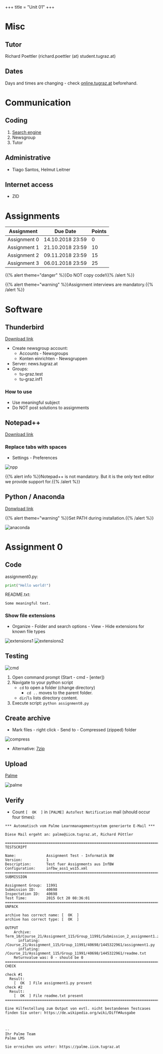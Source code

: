 +++
title = "Unit 01"
+++

# Misc

## Tutor

Richard Poettler (richard.poettler (at) student.tugraz.at)

## Dates

Days and times are changing - check
[online.tugraz.at](https://online.tugraz.at/tug_online/wbTermin_list.wbLehrveranstaltung?pStpSpNr=216507)
beforehand.

# Communication

## Coding

1. [Search engine](https://www.google.com/)
2. Newsgroup
3. Tutor

## Administrative

- Tiago Santos, Helmut Leitner

## Internet access

- ZID

# Assignments

| Assignment   | Due Date         | Points |
| ------------ | ---------------- | ------ |
| Assignment 0 | 14.10.2018 23:59 | 0      |
| Assignment 1 | 21.10.2018 23:59 | 10     |
| Assignment 2 | 09.11.2018 23:59 | 15     |
| Assignment 3 | 06.01.2018 23:59 | 25     |

{{% alert theme="danger" %}}Do NOT copy code!{{% /alert %}}

{{% alert theme="warning" %}}Assignment interviews are mandatory.{{% /alert %}}

# Software

## Thunderbird

[Download link](https://www.thunderbird.net/)

- Create newsgroup account:
    - Accounts - Newsgroups
    - Konten einrichten - Newsgruppen
- Server: news.tugraz.at
- Groups:
    - tu-graz.test
    - tu-graz.inf1

### How to use

- Use meaningful subject
- Do NOT post solutions to assignments

## Notepad++

[Download link](https://notepad-plus-plus.org/)

### Replace tabs with spaces

- Settings - Preferences

![npp](npp.png)

{{% alert info %}}Notepad++ is not mandatory. But it is the only text editor we provide support for.{{% /alert %}}

## Python / Anaconda

[Donwload link](https://www.anaconda.com/)

{{% alert theme="warning" %}}Set PATH during installation.{{% /alert %}}

![anaconda](anaconda.png)

# Assignment 0

## Code

assignment0.py:

```python
print("Hello world!")
```

README.txt:
```
Some meaningful text.
```

### Show file extensions

- Organize - Folder and search options - View - Hide extensions for known file
  types

![extensions1](extensions1.png)
![extensions2](extensions2.png)

## Testing

![cmd](cmd.png)

1. Open command prompt (Start - cmd - [enter])
2. Navigate to your python script
    - `cd` to open a folder (change directory)
        - `cd ..` moves to the parent folder.
    - `dir`/`ls` lists directory content.
3. Execute script: `python assignment0.py`

## Create archive

- Mark files - right click - Send to - Compressed (zipped) folder

![compress](compress.png)

- Alternative: [7zip](https://www.7-zip.org/)

## Upload

[Palme](https://palme.iicm.tugraz.at/)

![palme](palme.png)

## Verify

- Count `[  OK  ]` in `[PALME] AutoTest Notification` mail (should occur four
  times):

```
*** Automatisch vom Palme Learnmanagementsystem generierte E-Mail ***

Diese Mail ergeht an: palme@iicm.tugraz.at, Richard Pöttler

=====================================================================================
TESTSCRIPT

Name:              Assignment Test - Informatik BW
Version:           1
Description:       Test fuer Assignments aus InfBW
Configuration:     infbw_ass1_ws15.xml
=====================================================================================
SUBMISSION

Assignment Group:  11991
Submission ID:     40698
Inspectation ID:   40698
Test Time:         2015 Oct 20 08:36:01
=====================================================================================
UNPACK

archive has correct name: [  OK  ]
archive has correct type: [  OK  ]

OUTPUT
    Archive:  Term_10/Course_21/Assignment_115/Group_11991/Submission_2_assignment1.zip
      inflating: /Course_21/Assignment_115/Group_11991/40698/1445322961/assignment1.py
      inflating: /Course_21/Assignment_115/Group_11991/40698/1445322961/readme.txt
    Returnvalue was: 0 - should be 0
=====================================================================================
CHECK

check #1
  Result:
    [  OK  ] File assignment1.py present
check #2
  Result:
    [  OK  ] File readme.txt present
=====================================================================================

Eine Hilfestellung zum Output von evtl. nicht bestandenen Testcases finden Sie unter: https://de.wikipedia.org/wiki/Diff#Ausgabe



-- 
Ihr Palme Team
Palme LMS

Sie erreichen uns unter: https://palme.iicm.tugraz.at
```

